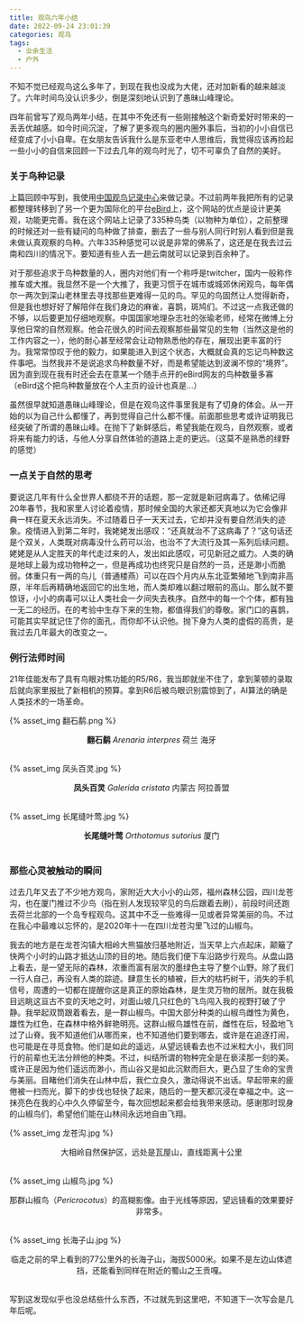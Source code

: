 ```yaml
---
title: 观鸟六年小结
date: 2022-09-24 23:01:39
categories: 观鸟
tags:
  - 业余生活
  - 户外
---
```

不知不觉已经观鸟这么多年了，到现在我也没成为大佬，还对加新看的越来越淡了。六年时间鸟没认识多少，倒是深刻地认识到了愚昧山峰理论。<!-- more -->

四年前曾写了观鸟两年小结，在其中不免还有一些刚接触这个新奇爱好时带来的一丢丢优越感。如今时间沉淀，了解了更多观鸟的圈内圈外事后，当初的小小自信已经变成了小小自卑。在女朋友告诉我什么是东亚老中人思维后，我觉得应该再捡起一些小小的自信来回顾一下过去几年的观鸟时光了，切不可辜负了自然的美好。

### 关于鸟种记录

上篇回顾中写到，我使用[中国观鸟记录中心](http://www.birdreport.cn/)来做记录。不过前两年我把所有的记录都整理转移到了另一个更为国际化的平台[eBird](https://ebird.org)上，这个网站的优点是设计更美观，功能更完善。我在这个网站上记录了335种鸟类（以物种为单位），之前整理的时候还对一些有疑问的鸟种做了排查，删去了一些与别人同行时别人看到但是我未做认真观察的鸟种。六年335种感觉可以说是非常的佛系了，这还是在我去过云南和四川的情况下。要知道有些人去一趟云南就可以记录到百余种了。

对于那些追求于鸟种数量的人，圈内对他们有一个称呼是twitcher，国内一般称作推车或大推。我显然不是一个大推了，我更习惯于在城市或城郊休闲观鸟，每年偶尔一两次到深山老林里去寻找那些更难得一见的鸟。罕见的鸟固然让人觉得新奇，但是我也想好好了解陪伴在我们身边的麻雀，喜鹊，斑鸠们。不过这一点我还做的不够，以后要更加仔细地观察。中国国家地理杂志社的张瑜老师，经常在微博上分享他日常的自然观察。他会花很久的时间去观察那些最常见的生物（当然这是他的工作内容之一），他的耐心甚至经常会让动物熟悉他的存在，展现出更丰富的行为。我常常惊叹于他的毅力，如果能进入到这个状态，大概就会真的忘记鸟种数这件事吧。当然我并不是说追求鸟种数量不好，而是希望能达到波澜不惊的“境界”。因为直到现在我有时还会去在意某一个随手点开的eBird网友的鸟种数量多寡（eBird这个把鸟种数量放在个人主页的设计也真是...）

虽然很早就知道愚昧山峰理论，但是在观鸟这件事里我是有了切身的体会。从一开始的以为自己什么都懂了，再到觉得自己什么都不懂。前面那些思考或许证明我已经突破了所谓的愚昧山峰。在抛下了新鲜感后，希望我能在观鸟，自然观察，或者将来有能力的话，与他人分享自然体验的道路上走的更远。（这莫不是熟悉的绿野的感觉）

### 一点关于自然的思考

要说这几年有什么全世界人都绕不开的话题，那一定就是新冠病毒了。依稀记得20年春节，我和家里人讨论着疫情，那时候全国的大家还都天真地以为它会像非典一样在夏天永远消失。不过随着日子一天天过去，它却并没有要自然消失的迹象。疫情进入到第二年时，我姥姥发出感叹：“还真就治不了这病毒了？”这句话还是个双关，人类既对病毒没什么药可以治，也治不了大流行及其一系列后续问题。姥姥是从人定胜天的年代走过来的人，发出如此感叹，可见新冠之威力。人类的确是地球上最为成功物种之一，但是再成功也终究只是自然的一员，还是渺小而脆弱。体重只有一两的鸟儿（普通楼燕）可以在四个月内从东北亚繁殖地飞到南非高原，半年后再精确地返回它的出生地，而人类却难以翻过眼前的高山。那么就不要惊讶，小小的病毒可以让人类社会一夕间失去秩序。自然中的每一个个体，都有独一无二的经历。在的考验中生存下来的生物，都值得我们的尊敬。家门口的喜鹊，可能其实早就记住了你的面孔，而你却不认识他。抛下身为人类的虚假的高贵，是我过去几年最大的改变之一。

### 例行法师时间

21年佳能发布了具有鸟眼对焦功能的R5/R6，我当即就坐不住了，拿到莱顿的录取后就向家里报批了新相机的预算。拿到R6后被鸟眼识别震惊到了，AI算法的确是人类技术的一场革命。

{% asset_img 翻石鹬.png %}

<center><b>翻石鹬</b> <I>Arenaria interpres</I> 荷兰 海牙</center><br/>

{% asset_img 凤头百灵.jpg %}

<center><b>凤头百灵</b> <I>Galerida cristata</I> 内蒙古 阿拉善盟</center><br/>

{% asset_img 长尾缝叶莺.jpg %}

<center><b>长尾缝叶莺</b> <I>Orthotomus sutorius</I> 厦门</center><br/>

### 那些心灵被触动的瞬间

过去几年又去了不少地方观鸟，家附近大大小小的山郊，福州森林公园，四川龙苍沟，也在厦门推过不少鸟（指在别人发现较罕见的鸟后跟着去刷），前段时间还跑去荷兰北部的一个岛专程观鸟。这其中不乏一些难得一见或者异常美丽的鸟。不过在我心中最难以忘怀的，是2020年十一在四川龙苍沟里飞过的山椒鸟。

我去的地方是在龙苍沟镇大相岭大熊猫放归基地附近，当天早上六点起床，颠簸了快两个小时的山路才抵达山顶的目的地。随后我们便下车沿路步行观鸟。从盘山路上看去，是一望无际的森林，浓重而富有层次的墨绿色主导了整个山野。除了我们一行人自己，再没有人类的踪迹。肆意生长的植被，巨大的枯朽树干，消失的手机信号，周遭的一切都在提醒你这是真正的原始森林，是生灵万物的居所。就在我极目远眺这亘古不变的天地之时，对面山坡几只红色的飞鸟闯入我的视野打破了宁静。我举起双筒跟着看去，是一群山椒鸟。中国大部分种类的山椒鸟雌性为黄色，雄性为红色，在森林中格外鲜艳明亮。这群山椒鸟雄性在前，雌性在后，轻盈地飞过了山脊。我不知道他们从哪而来，也不知道他们要到哪去，或许是在追逐打闹，也可能是在寻觅食物。他们是如此的遥远，从望远镜看去也不过米粒大小，我们同行的前辈也无法分辨他的种类。不过，纠结所谓的物种完全是在亵渎那一刻的美。或许正是因为他们遥远而渺小，而山谷又是如此沉默而巨大，更凸显了生命的宝贵与美丽。目睹他们消失在山林中后，我伫立良久，激动得说不出话。早起带来的疲倦被一扫而光，脚下的步伐也轻快了起来，随后的一整天都沉浸在幸福之中。这一抹亮色在我的心中久久停留至今，每次回想起来都会给我带来感动。感谢那时现身的山椒鸟们，希望他们能在山林间永远地自由飞翔。

{% asset_img 龙苍沟.jpg %}

<center><b></b>大相岭自然保护区，远处是瓦屋山，直线距离十公里</center><br/>

{% asset_img 山椒鸟.jpg %}

<center><b></b>那群山椒鸟（<I>Pericrocotus</I>）的高糊影像。由于光线等原因，望远镜看的效果要好非常多。</center><br/>

{% asset_img 长海子山.jpg %}

<center><b></b>临走之前的早上看到的77公里外的长海子山，海拔5000米。如果不是左边山体遮挡，还能看到同样在附近的蜀山之王贡嘎。</center><br/>

写到这发现似乎也没总结些什么东西，不过就先到这里吧，不知道下一次写会是几年后呢。
